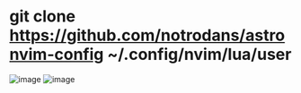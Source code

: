 # git clone https://github.com/notrodans/astronvim-config ~/.config/nvim/lua/user
![image](https://user-images.githubusercontent.com/70348991/198873825-485d68d3-2619-4cec-a29e-dc16564b0240.png)
![image](https://user-images.githubusercontent.com/70348991/198873827-fbf1bb98-0282-4037-b33a-8caf6afc3bcd.png)

